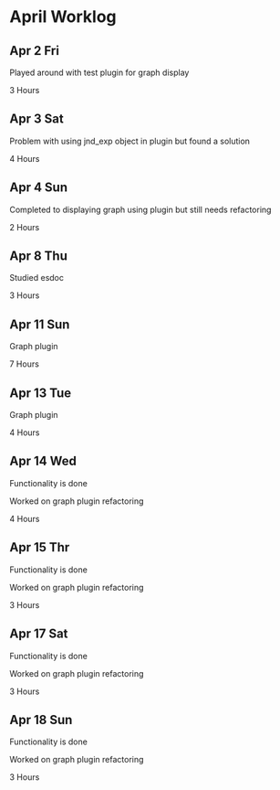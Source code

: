 # April Worklog

## Apr 2 Fri

Played around with test plugin for graph display

3 Hours

## Apr 3 Sat

Problem with using jnd_exp object in plugin but found a solution

4 Hours

## Apr 4 Sun

Completed to displaying graph using plugin but still needs refactoring

2 Hours

## Apr 8 Thu

Studied esdoc

3 Hours

## Apr 11 Sun

Graph plugin

7 Hours

## Apr 13 Tue

Graph plugin

4 Hours

## Apr 14 Wed

Functionality is done

Worked on graph plugin refactoring

4 Hours

## Apr 15 Thr

Functionality is done

Worked on graph plugin refactoring

3 Hours

## Apr 17 Sat

Functionality is done

Worked on graph plugin refactoring

3 Hours

## Apr 18 Sun

Functionality is done

Worked on graph plugin refactoring

3 Hours